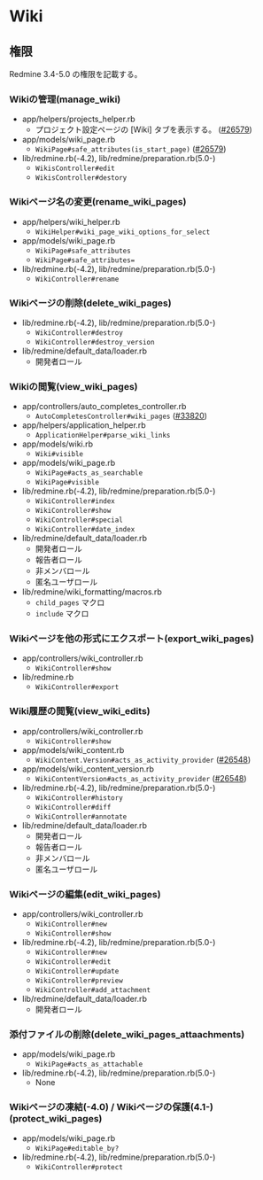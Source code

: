 # Wiki

## 権限

Redmine 3.4-5.0 の権限を記載する。

### Wikiの管理(manage_wiki)

- app/helpers/projects_helper.rb
  - プロジェクト設定ページの [Wiki] タブを表示する。 ([#26579](https://www.redmine.org/issues/26579))
- app/models/wiki_page.rb
  - `WikiPage#safe_attributes(is_start_page)` ([#26579](https://www.redmine.org/issues/26579))
- lib/redmine.rb(-4.2), lib/redmine/preparation.rb(5.0-)
  - `WikisController#edit`
  - `WikisController#destory`

### Wikiページ名の変更(rename_wiki_pages)

- app/helpers/wiki_helper.rb
  - `WikiHelper#wiki_page_wiki_options_for_select`
- app/models/wiki_page.rb
  - `WikiPage#safe_attributes`
  - `WikiPage#safe_attributes=`
- lib/redmine.rb(-4.2), lib/redmine/preparation.rb(5.0-)
  - `WikiController#rename`

### Wikiページの削除(delete_wiki_pages)

- lib/redmine.rb(-4.2), lib/redmine/preparation.rb(5.0-)
  - `WikiController#destroy`
  - `WikiController#destroy_version`
- lib/redmine/default_data/loader.rb
  - 開発者ロール

### Wikiの閲覧(view_wiki_pages)

- app/controllers/auto_completes_controller.rb
  - `AutoCompletesController#wiki_pages` ([#33820](https://www.redmine.org/issues/33820))
- app/helpers/application_helper.rb
  - `ApplicationHelper#parse_wiki_links`
- app/models/wiki.rb
  - `Wiki#visible`
- app/models/wiki_page.rb
  - `WikiPage#acts_as_searchable`
  - `WikiPage#visible`
- lib/redmine.rb(-4.2), lib/redmine/preparation.rb(5.0-)
  - `WikiController#index`
  - `WikiController#show`
  - `WikiController#special`
  - `WikiController#date_index`
- lib/redmine/default_data/loader.rb
  - 開発者ロール
  - 報告者ロール
  - 非メンバロール
  - 匿名ユーザロール
- lib/redmine/wiki_formatting/macros.rb
  - `child_pages` マクロ
  - `include` マクロ

### Wikiページを他の形式にエクスポート(export_wiki_pages)

- app/controllers/wiki_controller.rb
  - `WikiController#show`
- lib/redmine.rb
  - `WikiController#export`

### Wiki履歴の閲覧(view_wiki_edits)

- app/controllers/wiki_controller.rb
  - `WikiController#show`
- app/models/wiki_content.rb
  - `WikiContent.Version#acts_as_activity_provider` ([#26548](https://www.redmine.org/issues/26548))
- app/models/wiki_content_version.rb
  - `WikiContentVersion#acts_as_activity_provider` ([#26548](https://www.redmine.org/issues/26548))
- lib/redmine.rb(-4.2), lib/redmine/preparation.rb(5.0-)
  - `WikiController#history`
  - `WikiController#diff`
  - `WikiController#annotate`
- lib/redmine/default_data/loader.rb
  - 開発者ロール
  - 報告者ロール
  - 非メンバロール
  - 匿名ユーザロール

### Wikiページの編集(edit_wiki_pages)

- app/controllers/wiki_controller.rb
  - `WikiController#new`
  - `WikiController#show`
- lib/redmine.rb(-4.2), lib/redmine/preparation.rb(5.0-)
  - `WikiController#new`
  - `WikiController#edit`
  - `WikiController#update`
  - `WikiController#preview`
  - `WikiController#add_attachment`
- lib/redmine/default_data/loader.rb
  - 開発者ロール

### 添付ファイルの削除(delete_wiki_pages_attaachments)

- app/models/wiki_page.rb
  - `WikiPage#acts_as_attachable`
- lib/redmine.rb(-4.2), lib/redmine/preparation.rb(5.0-)
  - None

### Wikiページの凍結(-4.0) / Wikiページの保護(4.1-) (protect_wiki_pages)

- app/models/wiki_page.rb
  - `WikiPage#editable_by?`
- lib/redmine.rb(-4.2), lib/redmine/preparation.rb(5.0-)
  - `WikiController#protect`
